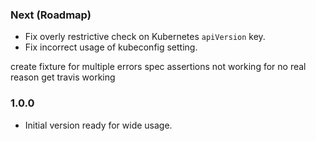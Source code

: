 ### Next (Roadmap)
- Fix overly restrictive check on Kubernetes `apiVersion` key.
- Fix incorrect usage of kubeconfig setting.

create fixture for multiple errors
spec assertions not working for no real reason
get travis working

### 1.0.0
- Initial version ready for wide usage.
